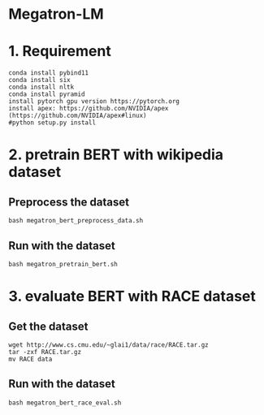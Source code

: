 # Megatron-LM
# 1. Requirement
```
conda install pybind11
conda install six
conda install nltk
conda install pyramid
install pytorch gpu version https://pytorch.org
install apex: https://github.com/NVIDIA/apex (https://github.com/NVIDIA/apex#linux)
#python setup.py install
```

# 2. pretrain BERT with wikipedia dataset
## Preprocess the dataset
```
bash megatron_bert_preprocess_data.sh
```
## Run with the dataset
```
bash megatron_pretrain_bert.sh
```

# 3. evaluate BERT with RACE dataset
## Get the dataset
```
wget http://www.cs.cmu.edu/~glai1/data/race/RACE.tar.gz
tar -zxf RACE.tar.gz
mv RACE data
```
## Run with the dataset
```
bash megatron_bert_race_eval.sh
```

